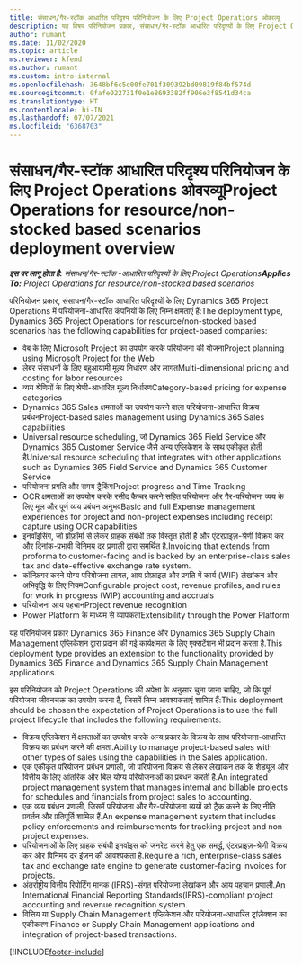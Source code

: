 ```yaml
---
title: संसाधन/गैर-स्टॉक आधारित परिदृश्य परिनियोजन के लिए Project Operations ओवरव्यू
description: यह विषय परिनियोजन प्रकार, संसाधन/गैर-स्टॉक आधारित परिदृश्यों के लिए Project Operations के बारे में जानकारी प्रदान करता है.
author: rumant
ms.date: 11/02/2020
ms.topic: article
ms.reviewer: kfend
ms.author: rumant
ms.custom: intro-internal
ms.openlocfilehash: 3648bf6c5e00fe701f309392bd09819f84bf574d
ms.sourcegitcommit: 0fafe022731f0e1e8693382ff906e3f8541d34ca
ms.translationtype: HT
ms.contentlocale: hi-IN
ms.lasthandoff: 07/07/2021
ms.locfileid: "6368703"
---
```

# <a name="project-operations-for-resourcenon-stocked-based-scenarios-deployment-overview"></a><span data-ttu-id="1fee8-103">संसाधन/गैर-स्टॉक आधारित परिदृश्य परिनियोजन के लिए Project Operations ओवरव्यू</span><span class="sxs-lookup"><span data-stu-id="1fee8-103">Project Operations for resource/non-stocked based scenarios deployment overview</span></span>

<span data-ttu-id="1fee8-104">_**इस पर लागू होता है:** संसाधन/गैर-स्टॉक -आधारित परिदृश्यों के लिए Project Operations_</span><span class="sxs-lookup"><span data-stu-id="1fee8-104">_**Applies To:** Project Operations for resource/non-stocked based scenarios_</span></span>

<span data-ttu-id="1fee8-105">परिनियोजन प्रकार, संसाधन/गैर-स्टॉक आधारित परिदृश्यों के लिए Dynamics 365 Project Operations में परियोजना-आधारित कंपनियों के लिए निम्न क्षमताएं हैं:</span><span class="sxs-lookup"><span data-stu-id="1fee8-105">The deployment type, Dynamics 365 Project Operations for resource/non-stocked based scenarios has the following capabilities for project-based companies:</span></span>

- <span data-ttu-id="1fee8-106">वेब के लिए Microsoft Project का उपयोग करके परियोजना की योजना</span><span class="sxs-lookup"><span data-stu-id="1fee8-106">Project planning using Microsoft Project for the Web</span></span>
- <span data-ttu-id="1fee8-107">लेबर संसाधनों के लिए बहुआयामी मूल्य निर्धारण और लागत</span><span class="sxs-lookup"><span data-stu-id="1fee8-107">Multi-dimensional pricing and costing for labor resources</span></span>
- <span data-ttu-id="1fee8-108">व्यय श्रेणियों के लिए श्रेणी-आधारित मूल्य निर्धारण</span><span class="sxs-lookup"><span data-stu-id="1fee8-108">Category-based pricing for expense categories</span></span>
- <span data-ttu-id="1fee8-109">Dynamics 365 Sales क्षमताओं का उपयोग करने वाला परियोजना-आधारित विक्रय प्रबंधन</span><span class="sxs-lookup"><span data-stu-id="1fee8-109">Project-based sales management using Dynamics 365 Sales capabilities</span></span>
- <span data-ttu-id="1fee8-110">Universal resource scheduling, जो Dynamics 365 Field Service और Dynamics 365 Customer Service जैसे अन्य एप्लिकेशन के साथ एकीकृत होती है</span><span class="sxs-lookup"><span data-stu-id="1fee8-110">Universal resource scheduling that integrates with other applications such as Dynamics 365 Field Service and Dynamics 365 Customer Service</span></span>
- <span data-ttu-id="1fee8-111">परियोजना प्रगति और समय ट्रैकिंग</span><span class="sxs-lookup"><span data-stu-id="1fee8-111">Project progress and Time Tracking</span></span>
- <span data-ttu-id="1fee8-112">OCR क्षमताओं का उपयोग करके रसीद कैप्चर करने सहित परियोजना और गैर-परियोजना व्यय के लिए मूल और पूर्ण व्यय प्रबंधन अनुभव</span><span class="sxs-lookup"><span data-stu-id="1fee8-112">Basic and full Expense management experiences for project and non-project expenses including receipt capture using OCR capabilities</span></span>
- <span data-ttu-id="1fee8-113">इनवॉइसिंग, जो प्रोफ़ॉर्मा से लेकर ग्राहक संबंधी तक विस्तृत होती है और एंटरप्राइज़-श्रेणी विक्रय कर और दिनांक-प्रभावी विनिमय दर प्रणाली द्वारा समर्थित है.</span><span class="sxs-lookup"><span data-stu-id="1fee8-113">Invoicing that extends from proforma to customer-facing and is backed by an enterprise-class sales tax and date-effective exchange rate system.</span></span>
- <span data-ttu-id="1fee8-114">कॉन्फ़िगर करने योग्य परियोजना लागत, आय प्रोफ़ाइल और प्रगति में कार्य (WIP) लेखांकन और अभिवृद्धि के लिए नियम</span><span class="sxs-lookup"><span data-stu-id="1fee8-114">Configurable project cost, revenue profiles, and rules for work in progress (WIP) accounting and accruals</span></span>
- <span data-ttu-id="1fee8-115">परियोजना आय पहचान</span><span class="sxs-lookup"><span data-stu-id="1fee8-115">Project revenue recognition</span></span>
- <span data-ttu-id="1fee8-116">Power Platform के माध्यम से व्यापकता</span><span class="sxs-lookup"><span data-stu-id="1fee8-116">Extensibility through the Power Platform</span></span>

<span data-ttu-id="1fee8-117">यह परिनियोजन प्रकार Dynamics 365 Finance और Dynamics 365 Supply Chain Management एप्लिकेशन द्वारा प्रदान की गई कार्यक्षमता के लिए एक्सटेंशन भी प्रदान करता है.</span><span class="sxs-lookup"><span data-stu-id="1fee8-117">This deployment type provides an extension to the functionality provided by Dynamics 365 Finance and Dynamics 365 Supply Chain Management applications.</span></span>

<span data-ttu-id="1fee8-118">इस परिनियोजन को Project Operations की अपेक्षा के अनुसार चुना जाना चाहिए, जो कि पूर्ण परियोजना जीवनचक्र का उपयोग करना है, जिसमें निम्न आवश्यकताएं शामिल हैं:</span><span class="sxs-lookup"><span data-stu-id="1fee8-118">This deployment should be chosen the expectation of Project Operations is to use the full project lifecycle that includes the following requirements:</span></span>

- <span data-ttu-id="1fee8-119">विक्रय एप्लिकेशन में क्षमताओं का उपयोग करके अन्य प्रकार के विक्रय के साथ परियोजना-आधारित विक्रय का प्रबंधन करने की क्षमता.</span><span class="sxs-lookup"><span data-stu-id="1fee8-119">Ability to manage project-based sales with other types of sales using the capabilities in the Sales application.</span></span>
- <span data-ttu-id="1fee8-120">एक एकीकृत परियोजना प्रबंधन प्रणाली, जो परियोजना विक्रय से लेकर लेखांकन तक के शेड्यूल और वित्तीय के लिए आंतरिक और बिल योग्य परियोजनाओं का प्रबंधन करती है.</span><span class="sxs-lookup"><span data-stu-id="1fee8-120">An integrated project management system that manages internal and billable projects for schedules and financials from project sales to accounting.</span></span>
- <span data-ttu-id="1fee8-121">एक व्यय प्रबंधन प्रणाली, जिसमें परियोजना और गैर-परियोजना व्ययों को ट्रैक करने के लिए नीति प्रवर्तन और प्रतिपूर्ति शामिल हैं.</span><span class="sxs-lookup"><span data-stu-id="1fee8-121">An expense management system that includes policy enforcements and reimbursements for tracking project and non-project expenses.</span></span>
- <span data-ttu-id="1fee8-122">परियोजनाओं के लिए ग्राहक संबंधी इनवॉइस को जनरेट करने हेतु एक समर्द्ध, एंटरप्राइज़-श्रेणी विक्रय कर और विनिमय दर इंजन की आवश्यकता है.</span><span class="sxs-lookup"><span data-stu-id="1fee8-122">Require a rich, enterprise-class sales tax and exchange rate engine to generate customer-facing invoices for projects.</span></span>
- <span data-ttu-id="1fee8-123">अंतर्राष्ट्रीय वित्तीय रिपोर्टिंग मानक (IFRS)-संगत परियोजना लेखांकन और आय पहचान प्रणाली.</span><span class="sxs-lookup"><span data-stu-id="1fee8-123">An International Financial Reporting Standards(IFRS)-compliant project accounting and revenue recognition system.</span></span>
- <span data-ttu-id="1fee8-124">वित्तिय या Supply Chain Management एप्लिकेशन और परियोजना-आधारित ट्रांज़ैक्शन का एकीकरण.</span><span class="sxs-lookup"><span data-stu-id="1fee8-124">Finance or Supply Chain Management applications and integration of project-based transactions.</span></span>


[!INCLUDE[footer-include](../includes/footer-banner.md)]